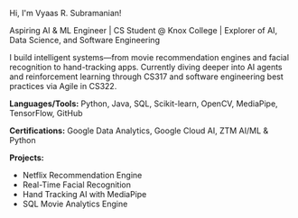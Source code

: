 Hi, I'm Vyaas R. Subramanian!

Aspiring AI & ML Engineer | CS Student @ Knox College | Explorer of AI, Data Science, and Software Engineering

I build intelligent systems—from movie recommendation engines and facial recognition to hand-tracking apps. Currently diving deeper into AI agents and reinforcement learning through CS317 and software engineering best practices via Agile in CS322.

**Languages/Tools:** Python, Java, SQL, Scikit-learn, OpenCV, MediaPipe, TensorFlow, GitHub

**Certifications:** Google Data Analytics, Google Cloud AI, ZTM AI/ML & Python

**Projects:**  
- Netflix Recommendation Engine  
- Real-Time Facial Recognition  
- Hand Tracking AI with MediaPipe  
- SQL Movie Analytics Engine

